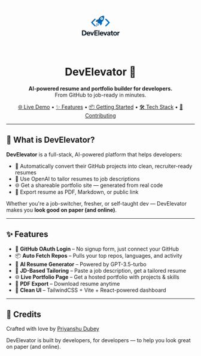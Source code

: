 <p align="center">
  <img src="https://github.com/priyanshudubey/DevElevator/blob/main/devElevator-client/logo.png" width="120" alt="DevElevator Logo" />
</p>

<h1 align="center">DevElevator 🚀</h1>

<p align="center"> 
  <strong>AI-powered resume and portfolio builder for developers.</strong><br />
  From GitHub to job-ready in minutes.
</p>

<p align="center">
  <a href="https://dev.priyanshudubey.com" target="_blank">🌐 Live Demo</a> •
  <a href="#features">✨ Features</a> • 
  <a href="#getting-started">📦 Getting Started</a> • 
  <a href="#tech-stack">🛠 Tech Stack</a> • 
  <a href="#contributing">🤝 Contributing</a>
</p>

---

## 🚀 What is DevElevator?

**DevElevator** is a full-stack, AI-powered platform that helps developers:

- 🔄 Automatically convert their GitHub projects into clean, recruiter-ready resumes
- 🧠 Use OpenAI to tailor resumes to job descriptions
- 🌐 Get a shareable portfolio site — generated from real code
- 📄 Export resume as PDF, Markdown, or public link

Whether you're a job-switcher, fresher, or self-taught dev — DevElevator makes you **look good on paper (and online)**.

---

## ✨ Features

- 🔐 **GitHub OAuth Login** – No signup form, just connect your GitHub
- 📦 **Auto Fetch Repos** – Pulls your top repos, languages, and activity
- 🧠 **AI Resume Generator** – Powered by GPT-3.5-turbo
- 🎯 **JD-Based Tailoring** – Paste a job description, get a tailored resume
- 🌐 **Live Portfolio Page** – Get a hosted portfolio with projects & skills
- 📄 **PDF Export** – Download resume anytime
- 🔎 **Clean UI** – TailwindCSS + Vite + React-powered dashboard

---

## 🙏 Credits

Crafted with love by [Priyanshu Dubey](https://priyanshudubey.com)

DevElevator is built by developers, for developers — to help you look great on paper (and online).
